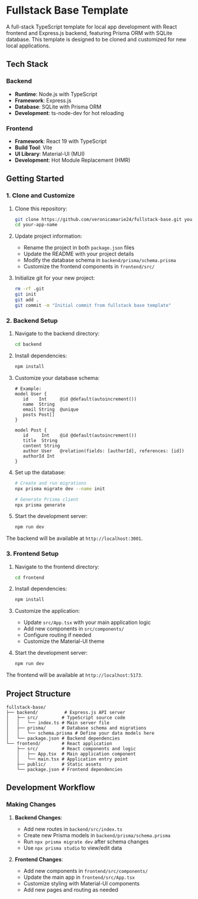 # Fullstack Base Template

A full-stack TypeScript template for local app development with React frontend and Express.js backend, featuring Prisma ORM with SQLite database. This template is designed to be cloned and customized for new local applications.

## Tech Stack

### Backend
- **Runtime**: Node.js with TypeScript
- **Framework**: Express.js
- **Database**: SQLite with Prisma ORM
- **Development**: ts-node-dev for hot reloading

### Frontend
- **Framework**: React 19 with TypeScript
- **Build Tool**: Vite
- **UI Library**: Material-UI (MUI)
- **Development**: Hot Module Replacement (HMR)

## Getting Started

### 1. Clone and Customize

1. Clone this repository:
   ```bash
   git clone https://github.com/veronicamarie24/fullstack-base.git your-app-name
   cd your-app-name
   ```

2. Update project information:
   - Rename the project in both `package.json` files
   - Update the README with your project details
   - Modify the database schema in `backend/prisma/schema.prisma`
   - Customize the frontend components in `frontend/src/`

3. Initialize git for your new project:
   ```bash
   rm -rf .git
   git init
   git add .
   git commit -m "Initial commit from fullstack base template"
   ```

### 2. Backend Setup

1. Navigate to the backend directory:
   ```bash
   cd backend
   ```

2. Install dependencies:
   ```bash
   npm install
   ```

3. Customize your database schema:
   ```
   # Example:
   model User {
      id    Int     @id @default(autoincrement())
      name  String
      email String  @unique
      posts Post[]
   }
    
   model Post {
      id     Int    @id @default(autoincrement())
      title  String
      content String
      author User   @relation(fields: [authorId], references: [id])
      authorId Int
   }
   ```

4. Set up the database:
   ```bash
   # Create and run migrations
   npx prisma migrate dev --name init
   
   # Generate Prisma client
   npx prisma generate
   ```

5. Start the development server:
   ```bash
   npm run dev
   ```

The backend will be available at `http://localhost:3001`.

### 3. Frontend Setup

1. Navigate to the frontend directory:
   ```bash
   cd frontend
   ```

2. Install dependencies:
   ```bash
   npm install
   ```

3. Customize the application:
   - Update `src/App.tsx` with your main application logic
   - Add new components in `src/components/`
   - Configure routing if needed
   - Customize the Material-UI theme

4. Start the development server:
   ```bash
   npm run dev
   ```

The frontend will be available at `http://localhost:5173`.

## Project Structure

```
fullstack-base/
├── backend/          # Express.js API server
│   ├── src/         # TypeScript source code
│   │   └── index.ts # Main server file
│   ├── prisma/      # Database schema and migrations
│   │   └── schema.prisma # Define your data models here
│   └── package.json # Backend dependencies
└── frontend/        # React application
    ├── src/         # React components and logic
    │   ├── App.tsx  # Main application component
    │   └── main.tsx # Application entry point
    ├── public/      # Static assets
    └── package.json # Frontend dependencies
```

## Development Workflow

### Making Changes

1. **Backend Changes**:
   - Add new routes in `backend/src/index.ts`
   - Create new Prisma models in `backend/prisma/schema.prisma`
   - Run `npx prisma migrate dev` after schema changes
   - Use `npx prisma studio` to view/edit data

2. **Frontend Changes**:
   - Add new components in `frontend/src/components/`
   - Update the main app in `frontend/src/App.tsx`
   - Customize styling with Material-UI components
   - Add new pages and routing as needed